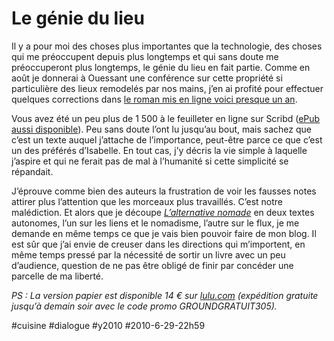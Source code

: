 # Le génie du lieu

             

Il y a pour moi des choses plus importantes que la technologie, des choses qui me préoccupent depuis plus longtemps et qui sans doute me préoccuperont plus longtemps, le génie du lieu en fait partie. Comme en août je donnerai à Ouessant une conférence sur cette propriété si particulière des lieux remodelés par nos mains, j’en ai profité pour effectuer quelques corrections dans [le roman mis en ligne voici presque un an](../../page/genius-locus).

Vous avez été un peu plus de 1 500 à le feuilleter en ligne sur Scribd ([ePub aussi disponible](http://txt.tcrouzet.com/)). Peu sans doute l’ont lu jusqu’au bout, mais sachez que c’est un texte auquel j’attache de l’importance, peut-être parce ce que c’est un des préférés d’Isabelle. En tout cas, j’y décris la vie simple à laquelle j’aspire et qui ne ferait pas de mal à l’humanité si cette simplicité se répandait.

J’éprouve comme bien des auteurs la frustration de voir les fausses notes attirer plus l’attention que les morceaux plus travaillés. C’est notre malédiction. Et alors que je découpe *[L’alternative nomade](../../books/alternative-nomade.md)* en deux textes autonomes, l’un sur les liens et le nomadisme, l’autre sur le flux, je me demande en même temps ce que je vais bien pouvoir faire de mon blog. Il est sûr que j’ai envie de creuser dans les directions qui m’importent, en même temps pressé par la nécessité de sortir un livre avec un peu d’audience, question de ne pas être obligé de finir par concéder une parcelle de ma liberté.

*PS : La version papier est disponible 14 € sur [lulu.com](http://www.lulu.com/content/livre-%c3%a0-couverture-souple/genius-locus/7236797) (expédition gratuite jusqu’à demain soir avec le code promo GROUNDGRATUIT305).*


#cuisine #dialogue #y2010 #2010-6-29-22h59
